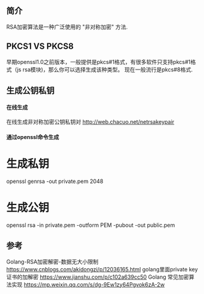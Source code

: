 ## 简介
RSA加密算法是一种广泛使用的 "非对称加密" 方法.

## PKCS1 VS PKCS8
早期openssl1.0之前版本，一般提供是pkcs#1格式，有很多软件只支持pkcs#1格式（js rsa模块)，那么你可以选择生成该种类型。
现在一般流行是pkcs#8格式.

## 生成公钥私钥
#### 在线生成
在线生成非对称加密公钥私钥对
    http://web.chacuo.net/netrsakeypair
#### 通过openssl命令生成
# 生成私钥
openssl genrsa -out private.pem 2048
# 生成公钥
openssl rsa -in private.pem -outform PEM -pubout -out public.pem

## 参考
Golang-RSA加密解密-数据无大小限制
    https://www.cnblogs.com/akidongzi/p/12036165.html
golang里面private key证书的加解密
    https://www.jianshu.com/p/c102a639cc50
Golang 常见加密算法实现
    https://mp.weixin.qq.com/s/dg-9Ew1zy64Pgvok6zA-2w
